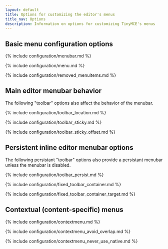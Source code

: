 ```yaml
---
layout: default
title: Options for customizing the editor's menus
title_nav: Options
description: Information on options for customizing TinyMCE's menus
---
```


## Basic menu configuration options

{% include configuration/menubar.md %}

{% include configuration/menu.md %}

{% include configuration/removed_menuitems.md %}

## Main editor menubar behavior

The following "toolbar" options also affect the behavior of the menubar.

{% include configuration/toolbar_location.md %}

{% include configuration/toolbar_sticky.md %}

{% include configuration/toolbar_sticky_offset.md %}

## Persistent inline editor menubar options

The following persistant "toolbar" options also provide a persistant menubar unless the menubar is disabled.

{% include configuration/toolbar_persist.md %}

{% include configuration/fixed_toolbar_container.md %}

{% include configuration/fixed_toolbar_container_target.md %}

## Contextual (content-specific) menus

{% include configuration/contextmenu.md %}

{% include configuration/contextmenu_avoid_overlap.md %}

{% include configuration/contextmenu_never_use_native.md %}

